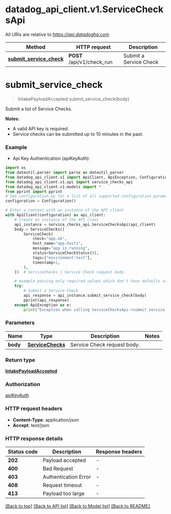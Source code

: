 # datadog_api_client.v1.ServiceChecksApi

All URIs are relative to *https://api.datadoghq.com*

| Method                                                               | HTTP request               | Description            |
| -------------------------------------------------------------------- | -------------------------- | ---------------------- |
| [**submit_service_check**](ServiceChecksApi.md#submit_service_check) | **POST** /api/v1/check_run | Submit a Service Check |

# **submit_service_check**

> IntakePayloadAccepted submit_service_check(body)

Submit a list of Service Checks.

**Notes**:

- A valid API key is required.
- Service checks can be submitted up to 10 minutes in the past.

### Example

- Api Key Authentication (apiKeyAuth):

```python
import os
from dateutil.parser import parse as dateutil_parser
from datadog_api_client.v1 import ApiClient, ApiException, Configuration
from datadog_api_client.v1.api import service_checks_api
from datadog_api_client.v1.models import *
from pprint import pprint
# See configuration.py for a list of all supported configuration parameters.
configuration = Configuration()

# Enter a context with an instance of the API client
with ApiClient(configuration) as api_client:
    # Create an instance of the API class
    api_instance = service_checks_api.ServiceChecksApi(api_client)
    body = ServiceChecks([
        ServiceCheck(
            check="app.ok",
            host_name="app.host1",
            message="app is running",
            status=ServiceCheckStatus(0),
            tags=["environment:test"],
            timestamp=1,
        ),
    ])  # ServiceChecks | Service Check request body.

    # example passing only required values which don't have defaults set
    try:
        # Submit a Service Check
        api_response = api_instance.submit_service_check(body)
        pprint(api_response)
    except ApiException as e:
        print("Exception when calling ServiceChecksApi->submit_service_check: %s\n" % e)
```

### Parameters

| Name     | Type                                  | Description                 | Notes |
| -------- | ------------------------------------- | --------------------------- | ----- |
| **body** | [**ServiceChecks**](ServiceChecks.md) | Service Check request body. |

### Return type

[**IntakePayloadAccepted**](IntakePayloadAccepted.md)

### Authorization

[apiKeyAuth](README.md#apiKeyAuth)

### HTTP request headers

- **Content-Type**: application/json
- **Accept**: text/json

### HTTP response details

| Status code | Description          | Response headers |
| ----------- | -------------------- | ---------------- |
| **202**     | Payload accepted     | -                |
| **400**     | Bad Request          | -                |
| **403**     | Authentication Error | -                |
| **408**     | Request timeout      | -                |
| **413**     | Payload too large    | -                |

[[Back to top]](#) [[Back to API list]](README.md#documentation-for-api-endpoints) [[Back to Model list]](README.md#documentation-for-models) [[Back to README]](README.md)
